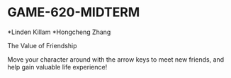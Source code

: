 # GAME-620-MIDTERM

*Linden Killam
*Hongcheng Zhang

The Value of Friendship

Move your character around with the arrow keys to meet new friends, and help gain valuable life experience!